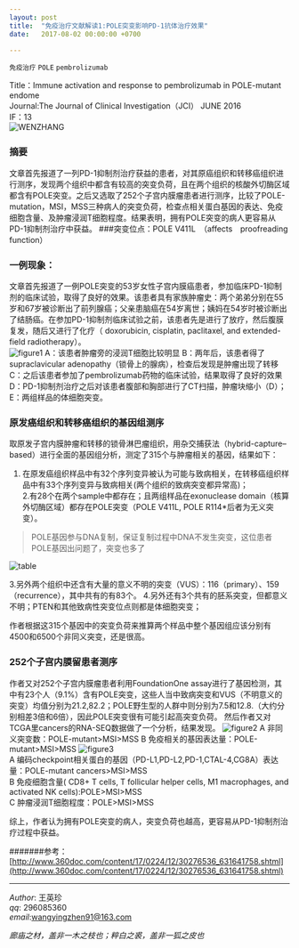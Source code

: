 ```yaml
---
layout: post  
title:  "免疫治疗文献解读1:POLE突变影响PD-1抗体治疗效果"  
date:   2017-08-02 00:00:00 +0700  

---
```


`免疫治疗` `POLE` `pembrolizumab`  

Title：Immune activation and response to pembrolizumab in POLE-mutant endome  
Journal:The Journal of Clinical Investigation（JCI）     JUNE 2016  
IF：13  
![WENZHANG](http://note.youdao.com/yws/api/personal/file/0CCE04B16FF6444A936AECAA730C3725?method=download&shareKey=59043c99ae2499f9c758b5ef89062c8a)
### 摘要
文章首先报道了一列PD-1抑制剂治疗获益的患者，对其原癌组织和转移癌组织进行测序，发现两个组织中都含有较高的突变负荷，且在两个组织的核酸外切酶区域都含有POLE突变。之后又选取了252个子宫内膜瘤患者进行测序，比较了POLE-mutation，MSI，MSS三种病人的突变负荷，检查点相关蛋白基因的表达、免疫细胞含量、及肿瘤浸润T细胞程度。结果表明，拥有POLE突变的病人更容易从PD-1抑制剂治疗中获益。
###突变位点：POLE V411L　（affects　proofreading　function） 
### 一例现象：
文章首先报道了一例POLE突变的53岁女性子宫内膜癌患者，参加临床PD-1抑制剂的临床试验，取得了良好的效果。该患者具有家族肿瘤史：两个弟弟分别在55岁和67岁被诊断出了前列腺癌；父亲患脑癌在54岁离世；姨妈在54岁时被诊断出了结肠癌。在参加PD-1抑制剂临床试验之前，该患者先是进行了放疗，然后腹膜复发，随后又进行了化疗（ doxorubicin, cisplatin, paclitaxel, and extended-field radiotherapy）。  
![figure1](http://note.youdao.com/yws/api/personal/file/3D6C8B8743F747F999A941449FBCE99B?method=download&shareKey=df6c5e4d0d5f04439ecd2062a3129b6a)
A：该患者肿瘤旁的浸润T细胞比较明显
B：两年后，该患者得了supraclavicular adenopathy（锁骨上的腺病），检查后发现是肿瘤出现了转移  
C：之后该患者参加了pembrolizumab药物的临床试验，结果取得了良好的效果 
D：PD-1抑制剂治疗之后对该患者腹部和胸部进行了CT扫描，肿瘤块缩小（D）；
E：两组样品的体细胞突变。
### 原发癌组织和转移癌组织的基因组测序
取原发子宫内膜肿瘤和转移的锁骨淋巴瘤组织，用杂交捕获法（hybrid-capture–based）进行全面的基因组分析，测定了315个与肿瘤相关的基因，结果如下：   
1. 在原发癌组织样品中有32个序列变异被认为可能与致病相关，在转移癌组织样品中有33个序列变异与致病相关(两个组织的致病突变都异常高)；    
2.有28个在两个sample中都存在；且两组样品在exonuclease domain（核算外切酶区域）都存在POLE突变（POLE V411L, POLE R114*后者为无义突变）。    
>POLE基因参与DNA复制，保证复制过程中DNA不发生突变，这位患者POLE基因出问题了，突变也多了    
    
![table](http://note.youdao.com/yws/api/personal/file/3A268E724DA1448D8AD42941459D753B?method=download&shareKey=30eac2c1fc9ea81b7a461a33835f4500)

3.另外两个组织中还含有大量的意义不明的突变（VUS）：116（primary）、159（recurrence），其中共有的有83个。
4.另外还有3个共有的胚系突变，但都意义不明；PTEN和其他致病性突变位点则都是体细胞突变；

作者根据这315个基因中的突变负荷来推算两个样品中整个基因组应该分别有4500和6500个非同义突变，还是很高。

### 252个子宫内膜留患者测序
作者又对252个子宫内膜瘤患者利用FoundationOne assay进行了基因检测，其中有23个人（9.1%）含有POLE突变，这些人当中致病突变和VUS（不明意义的突变）均值分别为21.2,82.2；POLE野生型的人群中则分别为7.5和12.8.（大约分别相差3倍和6倍），因此POLE突变很有可能引起高突变负荷。
然后作者又对TCGA里cancers的RNA-SEQ数据做了一个分析，结果发现。
![figure2](http://note.youdao.com/yws/api/personal/file/F4D81EE838D7466FBBF24DEC6FC4329C?method=download&shareKey=32e3f2c8290917f94c7ff5075f918c24)
A 非同义突变数：POLE-mutant>MSI>MSS
B 免疫相关的基因表达量：POLE-mutant>MSI>MSS
![figure3](http://note.youdao.com/yws/api/personal/file/75E00A9DFA3444C380AAEED9D215BC20?method=download&shareKey=c81daabca95852c3dbd2395734071687)  
A 编码checkpoint相关蛋白的基因（PD-L1,PD-L2,PD-1,CTAL-4,CG8A）表达量：POLE-mutant cancers>MSI>MSS  
B 免疫细胞含量( CD8+ T cells, T follicular helper cells, M1 macrophages, and activated NK cells):POLE>MSI>MSS    
C 肿瘤浸润T细胞程度：POLE>MSI>MSS  

综上，作者认为拥有POLE突变的病人，突变负荷也越高，更容易从PD-1抑制剂治疗过程中获益。


#######参考：[http://www.360doc.com/content/17/0224/12/30276536_631641758.shtml](http://www.360doc.com/content/17/0224/12/30276536_631641758.shtml)

-------------
*Author*: 王英珍   
*qq*: 296085360  
*email*:wangyingzhen91@163.com  



*廊庙之材，盖非一木之枝也；粹白之裘，盖非一狐之皮也*